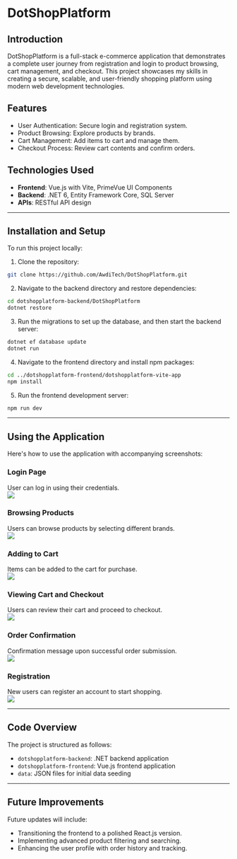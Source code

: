 # DotShopPlatform

## Introduction

DotShopPlatform is a full-stack e-commerce application that demonstrates a complete user journey from registration and login to product browsing, cart management, and checkout. This project showcases my skills in creating a secure, scalable, and user-friendly shopping platform using modern web development technologies.

## Features
- User Authentication: Secure login and registration system.
- Product Browsing: Explore products by brands.
- Cart Management: Add items to cart and manage them.
- Checkout Process: Review cart contents and confirm orders.

## Technologies Used
- **Frontend**: Vue.js with Vite, PrimeVue UI Components
- **Backend**: .NET 6, Entity Framework Core, SQL Server
- **APIs**: RESTful API design


---
## Installation and Setup
To run this project locally:

1. Clone the repository:
```bash
git clone https://github.com/AwdiTech/DotShopPlatform.git
```

2. Navigate to the backend directory and restore dependencies:
```bash
cd dotshopplatform-backend/DotShopPlatform
dotnet restore
```

3. Run the migrations to set up the database, and then start the backend server:
```bash
dotnet ef database update
dotnet run
```

4. Navigate to the frontend directory and install npm packages:
```bash
cd ../dotshopplatform-frontend/dotshopplatform-vite-app
npm install
```

5. Run the frontend development server:
```bash
npm run dev
```


---
## Using the Application

Here's how to use the application with accompanying screenshots:

### Login Page

User can log in using their credentials.  
![](https://i.imgur.com/ozGZk4v.png)

### Browsing Products

Users can browse products by selecting different brands.  
![](https://i.imgur.com/TuJnWI0.png)

### Adding to Cart

Items can be added to the cart for purchase.  
![](https://i.imgur.com/sJOlg5t.png)

### Viewing Cart and Checkout

Users can review their cart and proceed to checkout.  
![](https://i.imgur.com/vpZammx.png)

### Order Confirmation

Confirmation message upon successful order submission.  
![](https://i.imgur.com/yC97P0b.png)

### Registration

New users can register an account to start shopping.  
![](https://i.imgur.com/9MHAd8p.png)

---
## Code Overview

The project is structured as follows:

- `dotshopplatform-backend`: .NET backend application
- `dotshopplatform-frontend`: Vue.js frontend application
- `data`: JSON files for initial data seeding

---
## Future Improvements

Future updates will include:

- Transitioning the frontend to a polished React.js version.
- Implementing advanced product filtering and searching.
- Enhancing the user profile with order history and tracking.

